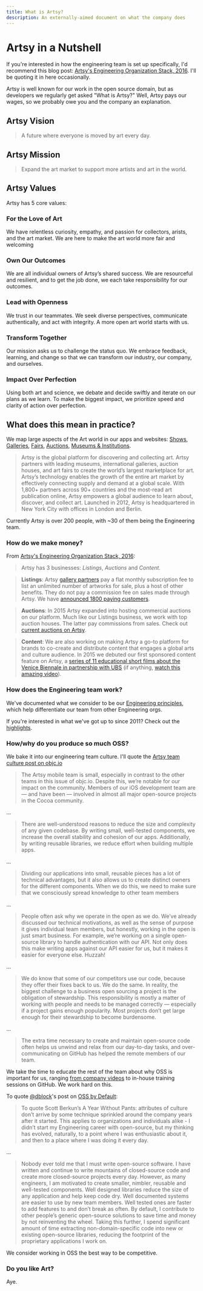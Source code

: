 ```yaml
---
title: What is Artsy?
description: An externally-aimed document on what the company does
---
```


# Artsy in a Nutshell

If you're interested in how the engineering team is set up specifically, I'd recommend this blog post:
[Artsy's Engineering Organization Stack, 2016](https://artsy.github.io/blog/2016/03/28/artsy-engineering-organization-stack/).
I'll be quoting it in here occasionally.

Artsy is well known for our work in the open source domain, but as developers we regularly get asked "What is
Artsy?" Well, Artsy pays our wages, so we probably owe you and the company an explanation.

## Artsy Vision

> A future where everyone is moved by art every day.

## Artsy Mission

> Expand the art market to support more artists and art in the world.

## Artsy Values

Artsy has 5 core values:

### For the Love of Art

We have relentless curiosity, empathy, and passion for collectors, arists, and the art market. We are here to make 
the art world more fair and welcoming  

### Own Our Outcomes

We are all individual owners of Artsy’s shared success. We are resourceful and resilient, and to get the job done,
we each take responsibility for our outcomes.

### Lead with Openness

We trust in our teammates. We seek diverse perspectives, communicate authentically, and act with integrity. A more
open art world starts with us.

### Transform Together

Our mission asks us to challenge the status quo. We embrace feedback, learning, and change so that we can transform
our industry, our company, and ourselves. 

### Impact Over Perfection

Using both art and science, we debate and decide swiftly and iterate on our plans as we learn. To make the biggest
impact, we prioritize speed and clarity of action over perfection.

## What does this mean in practice?

We map large aspects of the Art world in our apps and websites: [Shows](https://www.artsy.net/shows),
[Galleries](https://www.artsy.net/galleries), [Fairs](https://www.artsy.net/art-fairs),
[Auctions](https://www.artsy.net/auctions), [Museums & Institutions](https://www.artsy.net/institutions).

> Artsy is the global platform for discovering and collecting art. Artsy partners with leading museums,
> international galleries, auction houses, and art fairs to create the world’s largest marketplace for art. Artsy’s
> technology enables the growth of the entire art market by effectively connecting supply and demand at a global
> scale. With 1,800+ partners across 90+ countries and the most-read art publication online, Artsy empowers a
> global audience to learn about, discover, and collect art. Launched in 2012, Artsy is headquartered in New York
> City with offices in London and Berlin.

Currently Artsy is over 200 people, with ~30 of them being the Engineering team.

### How do we make money?

From
[Artsy's Engineering Organization Stack, 2016](https://artsy.github.io/blog/2016/03/28/artsy-engineering-organization-stack/):

> Artsy has 3 businesses: _Listings_, _Auctions_ and _Content_.

> **Listings**: Artsy [gallery partners](https://www.artsy.net/galleries) pay a flat monthly subscription fee to
> list an unlimited number of artworks for sale, plus a host of other benefits. They do not pay a commission fee on
> sales made through Artsy. We have
> [announced 1800 paying customers](https://www.theverge.com/2017/7/18/15983712/artsy-fine-art-galleries-online-auction-sales).

> **Auctions**: In 2015 Artsy expanded into hosting commercial auctions on our platform. Much like our Listings
> business, we work with top auction houses. The latter pay commissions from sales. Check out
> [current auctions on Artsy](https://www.artsy.net/auctions).

> **Content**: We are also working on making Artsy a go-to platform for brands to co-create and distribute content
> that engages a global arts and culture audience. In 2015 we debuted our first sponsored content feature on Artsy,
> a
> [series of 11 educational short films about the Venice Biennale in partnership with UBS](https://www.artsy.net/venice-biennale-2015)
> (if anything,
> [watch this amazing video](https://www.artsy.net/article/artsy-editorial-behind-the-venice-biennale-2015-a-short-history-of-the-world-s-most-important-art-exhibition)).

### How does the Engineering team work?

We've documented what we consider to be our
[Engineering principles](https://github.com/artsy/README/blob/master/culture/engineering-principles.md), which help
differentiate our team from other Engineering orgs.

If you're interested in what we've got up to since 2011? Check out the
[highlights](https://github.com/artsy/README/blob/master/culture/highlights.md).

### How/why do you produce so much OSS?

We bake it into our engineering team culture. I'll quote the
[Artsy team culture post on objc.io](https://www.objc.io/issues/22-scale/artsy/)

> The Artsy mobile team is small, especially in contrast to the other teams in this issue of objc.io. Despite this,
> we’re notable for our impact on the community. Members of our iOS development team are — and have been — involved
> in almost all major open-source projects in the Cocoa community.

...

> There are well-understood reasons to reduce the size and complexity of any given codebase. By writing small,
> well-tested components, we increase the overall stability and cohesion of our apps. Additionally, by writing
> reusable libraries, we reduce effort when building multiple apps.

...

> Dividing our applications into small, reusable pieces has a lot of technical advantages, but it also allows us to
> create distinct owners for the different components. When we do this, we need to make sure that we consciously
> spread knowledge to other team members

...

> People often ask why we operate in the open as we do. We’ve already discussed our technical motivations, as well
> as the sense of purpose it gives individual team members, but honestly, working in the open is just smart
> business. For example, we’re working on a single open-source library to handle authentication with our API. Not
> only does this make writing apps against our API easier for us, but it makes it easier for everyone else. Huzzah!

...

> We do know that some of our competitors use our code, because they offer their fixes back to us. We do the same.
> In reality, the biggest challenge to a business open sourcing a project is the obligation of stewardship. This
> responsibility is mostly a matter of working with people and needs to be managed correctly — especially if a
> project gains enough popularity. Most projects don’t get large enough for their stewardship to become burdensome.

...

> The extra time necessary to create and maintain open-source code often helps us unwind and relax from our
> day-to-day tasks, and over-communicating on GitHub has helped the remote members of our team.

We take the time to educate the rest of the team about why OSS is important for us, ranging
[from company videos](https://code.dblock.org/2015/02/09/becoming-open-source-by-default.html) to in-house training
sessions on GitHub. We work hard on this.

To quote [@dblock](https://code.dblock.org)'s post on
[OSS by Default](https://code.dblock.org/2015/02/09/becoming-open-source-by-default.html):

> To quote Scott Berkun’s A Year Without Pants: attributes of culture don’t arrive by some technique sprinkled
> around the company years after it started. This applies to organizations and individuals alike - I didn’t start
> my Engineering career with open-source, but my thinking has evolved, naturally, to a point where I was
> enthusiastic about it, and then to a place where I was doing it every day.

...

> Nobody ever told me that I must write open-source software. I have written and continue to write mountains of
> closed-source code and create more closed-source projects every day. However, as many engineers, I am motivated
> to create smaller, nimbler, reusable and well-tested components. Well designed libraries reduce the size of any
> application and help keep code dry. Well documented systems are easier to use by new team members. Well tested
> ones are faster to add features to and don’t break as often. By default, I contribute to other people’s generic
> open-source solutions to save time and money by not reinventing the wheel. Taking this further, I spend
> significant amount of time extracting non-domain-specific code into new or existing open-source libraries,
> reducing the footprint of the proprietary applications I work on.

We consider working in OSS the best way to be competitive.

### Do you like Art?

Aye.
